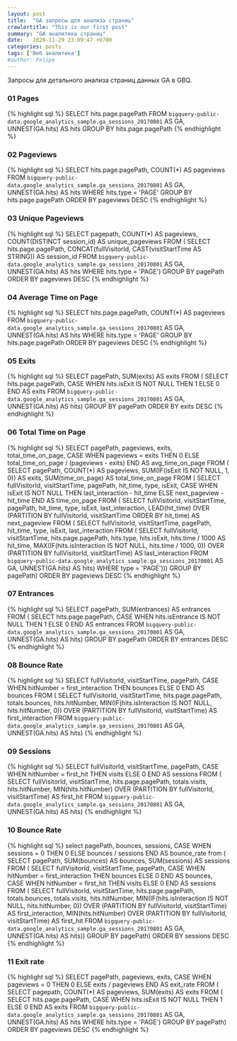 ```yaml
---
layout: post
title:  "GA запросы для анализа страниц"
crawlertitle: "This is our first post"
summary: "GA аналитика страниц"
date:   2020-11-29 23:09:47 +0700
categories: posts
tags: ['Веб аналитика']
#author: Felipe
---
```



Запросы для детального анализа страниц данных GA в GBQ.

### 01 Pages

{% highlight sql %}
SELECT
  hits.page.pagePath
FROM
  `bigquery-public-data.google_analytics_sample.ga_sessions_20170801` AS GA,
  UNNEST(GA.hits) AS hits
GROUP BY
  hits.page.pagePath
{% endhighlight %}

### 02 Pageviews

{% highlight sql %}
SELECT
  hits.page.pagePath,
  COUNT(*) AS pageviews
FROM
  `bigquery-public-data.google_analytics_sample.ga_sessions_20170801` AS GA,
  UNNEST(GA.hits) AS hits
WHERE
  hits.type = 'PAGE'
GROUP BY
  hits.page.pagePath
ORDER BY
  pageviews DESC
{% endhighlight %}

### 03 Unique Pageviews

{% highlight sql %}
SELECT
  pagepath,
  COUNT(*) AS pageviews,
  COUNT(DISTINCT session_id) AS unique_pageviews
FROM (
  SELECT
    hits.page.pagePath,
    CONCAT(fullVisitorId, CAST(visitStartTime AS STRING)) AS session_id
  FROM
    `bigquery-public-data.google_analytics_sample.ga_sessions_20170801` AS GA,
    UNNEST(GA.hits) AS hits
  WHERE
    hits.type = 'PAGE')
GROUP BY
  pagePath
ORDER BY
  pageviews DESC
{% endhighlight %}

### 04 Average Time on Page

{% highlight sql %}
SELECT
  hits.page.pagePath,
  COUNT(*) AS pageviews
FROM
  `bigquery-public-data.google_analytics_sample.ga_sessions_20170801`  AS GA,
  UNNEST(GA.hits) AS hits
WHERE
  hits.type = 'PAGE'
GROUP BY
  hits.page.pagePath
ORDER BY
  pageviews DESC
{% endhighlight %}

### 05 Exits

{% highlight sql %}
SELECT
  pagePath,
  SUM(exits) AS exits
FROM (
  SELECT
    hits.page.pagePath,
    CASE
      WHEN hits.isExit IS NOT NULL THEN 1
      ELSE 0
    END AS exits
  FROM
    `bigquery-public-data.google_analytics_sample.ga_sessions_20170801` AS GA,
    UNNEST(GA.hits) AS hits)
GROUP BY
  pagePath
ORDER BY
  exits DESC
{% endhighlight %}

### 06 Total Time on Page

{% highlight sql %}
SELECT
  pagePath,
  pageviews,
  exits,
  total_time_on_page,
  CASE
    WHEN pageviews = exits THEN 0
    ELSE total_time_on_page / (pageviews - exits)
  END AS avg_time_on_page
FROM (
  SELECT
    pagePath,
    COUNT(*) AS pageviews,
    SUM(IF(isExit IS NOT NULL,
        1,
        0)) AS exits,
    SUM(time_on_page) AS total_time_on_page
  FROM (
    SELECT
      fullVisitorId,
      visitStartTime,
      pagePath,
      hit_time,
      type,
      isExit,
      CASE
        WHEN isExit IS NOT NULL THEN last_interaction - hit_time
        ELSE next_pageview - hit_time
      END AS time_on_page
    FROM (
      SELECT
        fullVisitorId,
        visitStartTime,
        pagePath,
        hit_time,
        type,
        isExit,
        last_interaction,
        LEAD(hit_time) OVER (PARTITION BY fullVisitorId, visitStartTime ORDER BY hit_time) AS next_pageview
      FROM (
        SELECT
          fullVisitorId,
          visitStartTime,
          pagePath,
          hit_time,
          type,
          isExit,
          last_interaction
        FROM (
          SELECT
            fullVisitorId,
            visitStartTime,
            hits.page.pagePath,
            hits.type,
            hits.isExit,
            hits.time / 1000 AS hit_time,
            MAX(IF(hits.isInteraction IS NOT NULL,
                hits.time / 1000,
                0)) OVER (PARTITION BY fullVisitorId, visitStartTime) AS last_interaction
          FROM
            `bigquery-public-data.google_analytics_sample.ga_sessions_20170801` AS GA,
            UNNEST(GA.hits) AS hits)
        WHERE
          type = 'PAGE')))
  GROUP BY
    pagePath)
ORDER BY
  pageviews DESC
{% endhighlight %}

### 07 Entrances

{% highlight sql %}
SELECT
  pagePath,
  SUM(entrances) AS entrances
FROM (
  SELECT
    hits.page.pagePath,
    CASE
      WHEN hits.isEntrance IS NOT NULL THEN 1
      ELSE 0
    END AS entrances
  FROM
    `bigquery-public-data.google_analytics_sample.ga_sessions_20170801` AS GA,
    UNNEST(GA.hits) AS hits)
GROUP BY
  pagePath
ORDER BY
  entrances DESC
{% endhighlight %}

### 08 Bounce Rate

{% highlight sql %}
SELECT
  fullVisitorId,
  visitStartTime,
  pagePath,
  CASE
    WHEN hitNumber = first_interaction THEN bounces
    ELSE 0
  END AS bounces
FROM (
  SELECT
    fullVisitorId,
    visitStartTime,
    hits.page.pagePath,
    totals.bounces,
    hits.hitNumber,
    MIN(IF(hits.isInteraction IS NOT NULL,
        hits.hitNumber,
        0)) OVER (PARTITION BY fullVisitorId, visitStartTime) AS first_interaction
  FROM
    `bigquery-public-data.google_analytics_sample.ga_sessions_20170801` AS GA,
    UNNEST(GA.hits) AS hits)
{% endhighlight %}

### 09 Sessions

{% highlight sql %}
SELECT
  fullVisitorId,
  visitStartTime,
  pagePath,
  CASE
    WHEN hitNumber = first_hit THEN visits
    ELSE 0
  END AS sessions
FROM (
  SELECT
    fullVisitorId,
    visitStartTime,
    hits.page.pagePath,
    totals.visits,
    hits.hitNumber,
    MIN(hits.hitNumber) OVER (PARTITION BY fullVisitorId, visitStartTime) AS first_hit
  FROM
    `bigquery-public-data.google_analytics_sample.ga_sessions_20170801` AS GA,
    UNNEST(GA.hits) AS hits)
{% endhighlight %}

### 10 Bounce Rate

{% highlight sql %}
select
pagePath,
bounces,
sessions,
CASE
    WHEN sessions = 0 THEN 0
    ELSE bounces / sessions
  END AS bounce_rate
  from (
SELECT
  pagePath,
  SUM(bounces) AS bounces,
  SUM(sessions) AS sessions
FROM (
  SELECT
    fullVisitorId,
    visitStartTime,
    pagePath,
    CASE
      WHEN hitNumber = first_interaction THEN bounces
      ELSE 0
    END AS bounces,
    CASE
      WHEN hitNumber = first_hit THEN visits
      ELSE 0
    END AS sessions
  FROM (
    SELECT
      fullVisitorId,
      visitStartTime,
      hits.page.pagePath,
      totals.bounces,
      totals.visits,
      hits.hitNumber,
      MIN(IF(hits.isInteraction IS NOT NULL,
          hits.hitNumber,
          0)) OVER (PARTITION BY fullVisitorId, visitStartTime) AS first_interaction,
      MIN(hits.hitNumber) OVER (PARTITION BY fullVisitorId, visitStartTime) AS first_hit
    FROM
      `bigquery-public-data.google_analytics_sample.ga_sessions_20170801` AS GA,
      UNNEST(GA.hits) AS hits))
GROUP BY
  pagePath)
ORDER BY
  sessions DESC
{% endhighlight %}

### 11 Exit rate

{% highlight sql %}
SELECT
  pagePath,
  pageviews,
  exits,
  CASE
    WHEN pageviews = 0 THEN 0
    ELSE exits / pageviews
  END AS exit_rate
FROM (
  SELECT
    pagepath,
    COUNT(*) AS pageviews,
    SUM(exits) AS exits
  FROM (
    SELECT
      hits.page.pagePath,
      CASE
        WHEN hits.isExit IS NOT NULL THEN 1
        ELSE 0
      END AS exits
    FROM
      `bigquery-public-data.google_analytics_sample.ga_sessions_20170801` AS GA,
      UNNEST(GA.hits) AS hits
    WHERE
      hits.type = 'PAGE')
  GROUP BY
    pagePath)
ORDER BY
  pageviews DESC
{% endhighlight %}